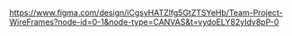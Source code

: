 https://www.figma.com/design/iCgsyHATZlfg5GtZTSYeHb/Team-Project-WireFrames?node-id=0-1&node-type=CANVAS&t=vydoELY82yIdv8pP-0
